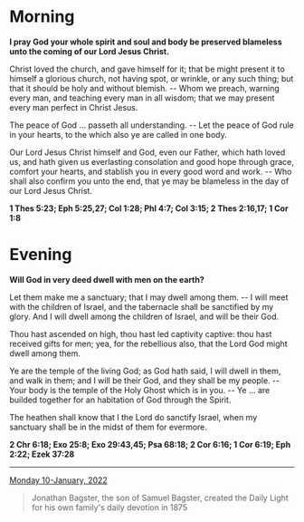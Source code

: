 # Morning

**I pray God your whole spirit and soul and body be preserved blameless unto the coming of our Lord Jesus Christ.**
 
Christ loved the church, and gave himself for it; that be might present it to himself a glorious church, not having spot, or wrinkle, or any such thing; but that it should be holy and without blemish. -- Whom we preach, warning every man, and teaching every man in all wisdom; that we may present every man perfect in Christ Jesus.
 
The peace of God ... passeth all understanding. -- Let the peace of God rule in your hearts, to the which also ye are called in one body.
 
Our Lord Jesus Christ himself and God, even our Father, which hath loved us, and hath given us everlasting consolation and good hope through grace, comfort your hearts, and stablish you in every good word and work. -- Who shall also confirm you unto the end, that ye may be blameless in the day of our Lord Jesus Christ.  

**1 Thes 5:23; Eph 5:25,27; Col 1:28; Phl 4:7; Col 3:15; 2 Thes 2:16,17; 1 Cor 1:8**

# Evening

**Will God in very deed dwell with men on the earth?**
 
Let them make me a sanctuary; that I may dwell among them. -- I will meet with the children of Israel, and the tabernacle shall be sanctified by my glory. And I will dwell among the children of Israel, and will be their God.
 
Thou hast ascended on high, thou hast led captivity captive: thou hast received gifts for men; yea, for the rebellious also, that the Lord God might dwell among them.
 
Ye are the temple of the living God; as God hath said, I will dwell in them, and walk in them; and I will be their God, and they shall be my people. -- Your body is the temple of the Holy Ghost which is in you. -- Ye ... are builded together for an habitation of God through the Spirit.
 
The heathen shall know that I the Lord do sanctify Israel, when my sanctuary shall be in the midst of them for evermore.  

**2 Chr 6:18; Exo 25:8; Exo 29:43,45; Psa 68:18; 2 Cor 6:16; 1 Cor 6:19; Eph 2:22; Ezek 37:28**

---

[Monday 10-January, 2022](https://t.me/s/daily_light)

> Jonathan Bagster, the son of Samuel Bagster, created the Daily Light for his own family's daily devotion in 1875


